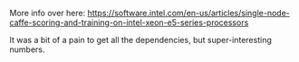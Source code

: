 More info over here:
https://software.intel.com/en-us/articles/single-node-caffe-scoring-and-training-on-intel-xeon-e5-series-processors

It was a bit of a pain to get all the dependencies, but super-interesting numbers.
